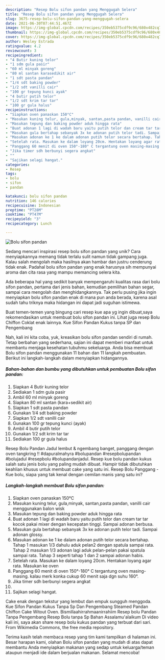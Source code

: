 ```yaml
---
description: "Resep Bolu sifon pandan yang Menggugah Selera"
title: "Resep Bolu sifon pandan yang Menggugah Selera"
slug: 3675-resep-bolu-sifon-pandan-yang-menggugah-selera
date: 2021-06-30T07:44:51.467Z
image: https://img-global.cpcdn.com/recipes/350eb5375cdf9c96/680x482cq70/bolu-sifon-pandan-foto-resep-utama.jpg
thumbnail: https://img-global.cpcdn.com/recipes/350eb5375cdf9c96/680x482cq70/bolu-sifon-pandan-foto-resep-utama.jpg
cover: https://img-global.cpcdn.com/recipes/350eb5375cdf9c96/680x482cq70/bolu-sifon-pandan-foto-resep-utama.jpg
author: Wesley Estrada
ratingvalue: 4.2
reviewcount: 3
recipeingredient:
- "4 Butir kuning telor"
- "1 sdm gula pasir"
- "60 ml minyak goreng"
- "80 ml santan karasedikit air"
- "1 sdt pasta pandan"
- "1/4 sdt baking powder"
- "1/2 sdt vanilli cair"
- "100 gr tepung kunci ayak"
- "4 butir putih telor"
- "1/2 sdt krim tar tar"
- "100 gr gula halus"
recipeinstructions:
- "Siapkan oven panaskan 150°C"
- "Masukan kuning telur, gula,minyak, santan,pasta pandan, vanilli cair menggunakan balon wisk"
- "Masukan tepung dan baking powder aduk hingga rata"
- "Buat adonan 1 lagi di wadah baru yaitu putih telor dan cream tar tar kocok pakai mixer dengan kecepatan tinggi. Sampai adonan berbusa."
- "Masukan gula bertahap sebanyak 3x ke adonan putih telor tadi. Sampai adonan glossy."
- "Masukan adonan ke 1 ke dalam adonan putih telor secara bertahap. Tahap 1 masukan 1/3 dahulu aduk pelan2 dengan spatula sampai rata. Tahap 2 masukan 1/3 adonan lagi aduk pelan-pelan pakai spatula sampai rata. Tahap 3 seperti tahap 1 dan 2 sampai adonan habis."
- "Setelah rata. Masukan ke dalam loyang 20cm. Hentakan loyang agar rata. Masukan ke oven"
- "Panggang 60 menit di oven 150°-180° C tergantung oven masing-masing. kalau merk konka cukup 60 menit saja dgn suhu 160°."
- "Jika timer sdh berbunyi segera angkat"
- ""
- "Sajikan selagi hangat."
categories:
- Resep
tags:
- bolu
- sifon
- pandan

katakunci: bolu sifon pandan 
nutrition: 146 calories
recipecuisine: Indonesian
preptime: "PT28M"
cooktime: "PT47M"
recipeyield: "3"
recipecategory: Lunch

---
```



![Bolu sifon pandan](https://img-global.cpcdn.com/recipes/350eb5375cdf9c96/680x482cq70/bolu-sifon-pandan-foto-resep-utama.jpg)

Sedang mencari inspirasi resep bolu sifon pandan yang unik? Cara menyiapkannya memang tidak terlalu sulit namun tidak gampang juga. Kalau salah mengolah maka hasilnya akan hambar dan justru cenderung tidak enak. Padahal bolu sifon pandan yang enak harusnya sih mempunyai aroma dan cita rasa yang mampu memancing selera kita.

Ada beberapa hal yang sedikit banyak mempengaruhi kualitas rasa dari bolu sifon pandan, pertama dari jenis bahan, kemudian pemilihan bahan segar, sampai cara mengolah dan menghidangkannya. Tak perlu pusing jika ingin menyiapkan bolu sifon pandan enak di mana pun anda berada, karena asal sudah tahu triknya maka hidangan ini dapat jadi suguhan istimewa.

Buat temen-temen yang bingung cari resep kue apa yg ingin dibuat,saya rekomendasikan untuk membuat bolu sifon pandan ini. Lihat juga resep Bolu Chiffon Coklat enak lainnya. Kue Sifon Pandan Kukus tanpa SP dan Pengembang


Nah, kali ini kita coba, yuk, kreasikan bolu sifon pandan sendiri di rumah. Tetap berbahan yang sederhana, sajian ini dapat memberi manfaat untuk membantu menjaga kesehatan tubuhmu sekeluarga. Anda bisa membuat Bolu sifon pandan menggunakan 11 bahan dan 11 langkah pembuatan. Berikut ini langkah-langkah dalam menyiapkan hidangannya.

<!--inarticleads1-->

##### Bahan-bahan dan bumbu yang dibutuhkan untuk pembuatan Bolu sifon pandan:

1. Siapkan 4 Butir kuning telor
1. Sediakan 1 sdm gula pasir
1. Ambil 60 ml minyak goreng
1. Siapkan 80 ml santan (kara+sedikit air)
1. Siapkan 1 sdt pasta pandan
1. Gunakan 1/4 sdt baking powder
1. Siapkan 1/2 sdt vanilli cair
1. Gunakan 100 gr tepung kunci (ayak)
1. Ambil 4 butir putih telor
1. Gunakan 1/2 sdt krim tar tar
1. Sediakan 100 gr gula halus


Resep Bolu Pandan Jadul lembut &amp; ngembang banget, panggang dengan oven tangkring !! #dapuralmahyra #bolupandan #resepbolupandan #bolujadul #resepbolu #bolupandanjadul. Resep kue bolu pandan kukus salah satu jenis bolu yang paling mudah dibuat. Hampir tidak dibutuhkan keahlian khusus untuk membuat cake yang satu ini. Resep Bolu Panggang - Kue bolu, siapa yang tak kenal dengan cemilan manis yang satu ini? 

<!--inarticleads2-->

##### Langkah-langkah membuat Bolu sifon pandan:

1. Siapkan oven panaskan 150°C
1. Masukan kuning telur, gula,minyak, santan,pasta pandan, vanilli cair menggunakan balon wisk
1. Masukan tepung dan baking powder aduk hingga rata
1. Buat adonan 1 lagi di wadah baru yaitu putih telor dan cream tar tar kocok pakai mixer dengan kecepatan tinggi. Sampai adonan berbusa.
1. Masukan gula bertahap sebanyak 3x ke adonan putih telor tadi. Sampai adonan glossy.
1. Masukan adonan ke 1 ke dalam adonan putih telor secara bertahap. Tahap 1 masukan 1/3 dahulu aduk pelan2 dengan spatula sampai rata. Tahap 2 masukan 1/3 adonan lagi aduk pelan-pelan pakai spatula sampai rata. Tahap 3 seperti tahap 1 dan 2 sampai adonan habis.
1. Setelah rata. Masukan ke dalam loyang 20cm. Hentakan loyang agar rata. Masukan ke oven
1. Panggang 60 menit di oven 150°-180° C tergantung oven masing-masing. kalau merk konka cukup 60 menit saja dgn suhu 160°.
1. Jika timer sdh berbunyi segera angkat
1. 
1. Sajikan selagi hangat.


Cake enak dengan tekstur yang lembut dan empuk sungguh menggoda. Kue Sifon Pandan Kukus Tanpa Sp Dan Pengembang Steamed Pandan Chiffon Cake Witout Oven. Bismillaahirrahmaanirrahiim Resep bolu Pandan Tanpa Pengembang Resep Bolu tanpa Sp Bahan Assalamu&#39;alaikum Di video kali ini, saya akan share resep bolu kukus pandan yang terbuat dari sari. From Wikimedia Commons, the free media repository. 

Terima kasih telah membaca resep yang tim kami tampilkan di halaman ini. Besar harapan kami, olahan Bolu sifon pandan yang mudah di atas dapat membantu Anda menyiapkan makanan yang sedap untuk keluarga/teman ataupun menjadi ide dalam berjualan makanan. Selamat mencoba!
